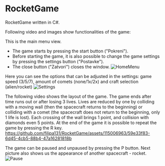 # RocketGame
RocketGame written in C#.

Following video and images show functionalities of the game:

This is the main menu view.
- The game starts by pressing the start button ("Pokreni").
- Before starting the game, it is also possible to change the game settings by pressing the settings button ("Postavke").
- The close button ("Zatvori") closes the window.
![HomeMenu](https://github.com/filipa131/RocketGame/assets/115006963/e781d568-afb6-4a83-8345-a981fcb0dfd2)

Here you can see the options that can be adjusted in the settings: game speed (3/5/7), amount of comets (none/1x/2x) and craft selection (alien/rocket)
![Settings](https://github.com/filipa131/RocketGame/assets/115006963/876cac29-089d-4a6d-90f3-d829b8e4c8c5)

The following video shows the layout of the game. The game ends after time runs out or after losing 3 lives. Lives are reduced by one by colliding with a moving wall (then the spacecraft returns to the beginning) or colliding with a comet (the spacecraft does not return to the beginning, only 1 life is lost). Each crossing of the wall brings 1 point, and collision with diamonds even 5 points. At the end of the game it is possible to repeat the game by pressing the R key.
https://github.com/filipa131/RocketGame/assets/115006963/59e33f83-6d45-4cb5-88b4-47a16281818b

The game can be paused and unpaused by pressing the P button. Next picture also shows us the appearance of another spacecraft - rocket.
![Pause](https://github.com/filipa131/RocketGame/assets/115006963/da774417-16b1-47de-bf44-0bff829e6691)

